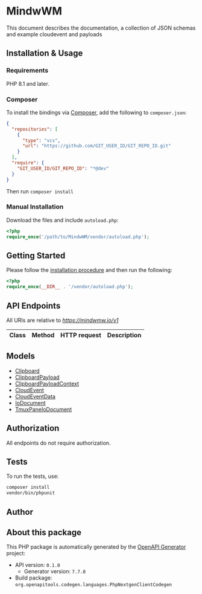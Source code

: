 # MindwWM

This document describes the documentation, a collection of JSON schemas and example cloudevent and payloads


## Installation & Usage

### Requirements

PHP 8.1 and later.

### Composer

To install the bindings via [Composer](https://getcomposer.org/), add the following to `composer.json`:

```json
{
  "repositories": [
    {
      "type": "vcs",
      "url": "https://github.com/GIT_USER_ID/GIT_REPO_ID.git"
    }
  ],
  "require": {
    "GIT_USER_ID/GIT_REPO_ID": "*@dev"
  }
}
```

Then run `composer install`

### Manual Installation

Download the files and include `autoload.php`:

```php
<?php
require_once('/path/to/MindwWM/vendor/autoload.php');
```

## Getting Started

Please follow the [installation procedure](#installation--usage) and then run the following:

```php
<?php
require_once(__DIR__ . '/vendor/autoload.php');


```

## API Endpoints

All URIs are relative to *https://mindwmw.io/v1*

Class | Method | HTTP request | Description
------------ | ------------- | ------------- | -------------

## Models

- [Clipboard](docs/Model/Clipboard.md)
- [ClipboardPayload](docs/Model/ClipboardPayload.md)
- [ClipboardPayloadContext](docs/Model/ClipboardPayloadContext.md)
- [CloudEvent](docs/Model/CloudEvent.md)
- [CloudEventData](docs/Model/CloudEventData.md)
- [IoDocument](docs/Model/IoDocument.md)
- [TmuxPaneIoDocument](docs/Model/TmuxPaneIoDocument.md)

## Authorization
All endpoints do not require authorization.
## Tests

To run the tests, use:

```bash
composer install
vendor/bin/phpunit
```

## Author


## About this package

This PHP package is automatically generated by the [OpenAPI Generator](https://openapi-generator.tech) project:

- API version: `0.1.0`
    - Generator version: `7.7.0`
- Build package: `org.openapitools.codegen.languages.PhpNextgenClientCodegen`
